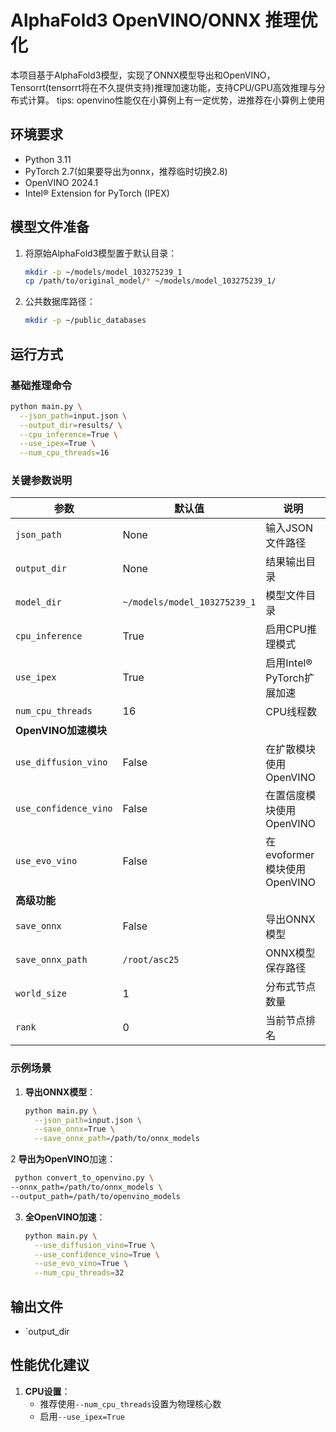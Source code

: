 
# AlphaFold3 OpenVINO/ONNX 推理优化

本项目基于AlphaFold3模型，实现了ONNX模型导出和OpenVINO，Tensorrt(tensorrt将在不久提供支持)推理加速功能，支持CPU/GPU高效推理与分布式计算。
tips:
    openvino性能仅在小算例上有一定优势，进推荐在小算例上使用

## 环境要求
- Python 3.11
- PyTorch 2.7(如果要导出为onnx，推荐临时切换2.8)
- OpenVINO 2024.1
- Intel® Extension for PyTorch (IPEX)

## 模型文件准备
1. 将原始AlphaFold3模型置于默认目录：
   ```bash
   mkdir -p ~/models/model_103275239_1
   cp /path/to/original_model/* ~/models/model_103275239_1/
   ```
2. 公共数据库路径：
   ```bash
   mkdir -p ~/public_databases
   ```

## 运行方式

### 基础推理命令
```bash
python main.py \
  --json_path=input.json \
  --output_dir=results/ \
  --cpu_inference=True \
  --use_ipex=True \
  --num_cpu_threads=16
```

### 关键参数说明
| 参数 | 默认值 | 说明 |
|------|--------|------|
| `json_path` | None | 输入JSON文件路径 |
| `output_dir` | None | 结果输出目录 |
| `model_dir` | `~/models/model_103275239_1` | 模型文件目录 |
| `cpu_inference` | True | 启用CPU推理模式 |
| `use_ipex` | True | 启用Intel® PyTorch扩展加速 |
| `num_cpu_threads` | 16 | CPU线程数 |
| **OpenVINO加速模块** | | |
| `use_diffusion_vino` | False | 在扩散模块使用OpenVINO |
| `use_confidence_vino` | False | 在置信度模块使用OpenVINO |
| `use_evo_vino` | False | 在evoformer模块使用OpenVINO |
| **高级功能** | | |
| `save_onnx` | False | 导出ONNX模型 |
| `save_onnx_path` | `/root/asc25` | ONNX模型保存路径 |
| `world_size` | 1 | 分布式节点数量 |
| `rank` | 0 | 当前节点排名 |

### 示例场景

1. **导出ONNX模型**：
   ```bash
   python main.py \
     --json_path=input.json \
     --save_onnx=True \
     --save_onnx_path=/path/to/onnx_models
   ```
2 **导出为OpenVINO**加速：
  ```bash
   python convert_to_openvino.py \
  --onnx_path=/path/to/onnx_models \
  --output_path=/path/to/openvino_models
   ```


3. **全OpenVINO加速**：
   ```bash
   python main.py \
     --use_diffusion_vino=True \
     --use_confidence_vino=True \
     --use_evo_vino=True \
     --num_cpu_threads=32
   ```



## 输出文件
- `output_dir


## 性能优化建议
1. **CPU设置**：
   - 推荐使用`--num_cpu_threads`设置为物理核心数
   - 启用`--use_ipex=True`

